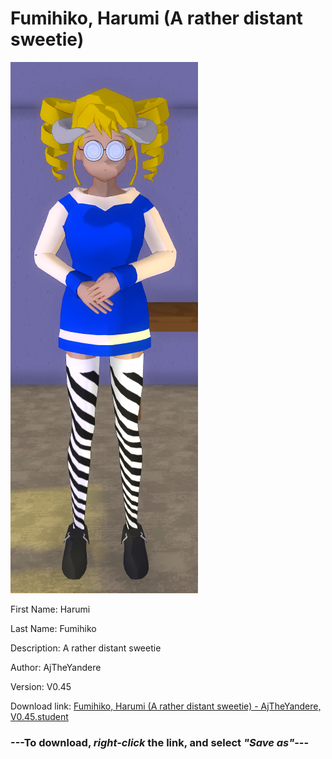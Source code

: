 # Fumihiko, Harumi (A rather distant sweetie)

<img src = "https://raw.githubusercontent.com/Arbiter1223/Daigaku-Gurashi-Custom-Students/master/Students/Files/Fumihiko%2C%20Harumi%20(A%20rather%20distant%20sweetie).png">

First Name: Harumi

Last Name: Fumihiko

Description: A rather distant sweetie

Author: AjTheYandere

Version: V0.45

Download link: <a href="https://raw.githubusercontent.com/Arbiter1223/Daigaku-Gurashi-Custom-Students/master/Students/Files/Fumihiko%2C%20Harumi%20(A%20rather%20distant%20sweetie)%20-%20AjTheYandere%2C%20V0.45.student">Fumihiko, Harumi (A rather distant sweetie) - AjTheYandere, V0.45.student</a>

### ---**To download, _right-click_ the link, and select _"Save as"_**---
